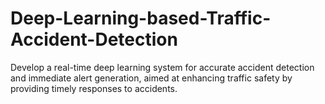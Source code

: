 # Deep-Learning-based-Traffic-Accident-Detection
Develop a real-time deep learning system for accurate accident  detection and immediate alert generation, aimed at enhancing  traffic safety by providing timely responses to accidents.
